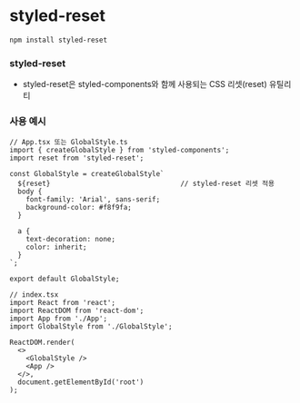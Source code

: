 # styled-reset

```bash
npm install styled-reset
```


### styled-reset
- styled-reset은 styled-components와 함께 사용되는 CSS 리셋(reset) 유틸리티


### 사용 예시
```tsx
// App.tsx 또는 GlobalStyle.ts
import { createGlobalStyle } from 'styled-components';
import reset from 'styled-reset';

const GlobalStyle = createGlobalStyle`
  ${reset}                                // styled-reset 리셋 적용
  body {
    font-family: 'Arial', sans-serif;
    background-color: #f8f9fa;
  }

  a {
    text-decoration: none;
    color: inherit;
  }
`;

export default GlobalStyle;
```

```tsx
// index.tsx
import React from 'react';
import ReactDOM from 'react-dom';
import App from './App';
import GlobalStyle from './GlobalStyle';

ReactDOM.render(
  <>
    <GlobalStyle />
    <App />
  </>,
  document.getElementById('root')
);
```
